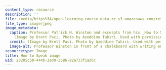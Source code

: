```yaml
---
content_type: resource
description: ''
file: /media/https%3A/open-learning-course-data-rc.s3.amazonaws.com/res-tll-005-how-to-speak-january-iap-2018/28205c50444b2ad0368682a733f1a36c_RES-TLL-005IAP18.jpg
file_type: image/jpeg
image_metadata:
  caption: Professor Patrick H. Winston and excerpts from his _How to Speak_ talk.
    (Image by Brett Paci. Photo by Azeddine Tahiri. Used with permission.)
  credit: (Image by Brett Paci. Photo by Azeddine Tahiri. Used with permission.)
  image-alt: Professor Winston in front of a chalkboard with writing on it.
resourcetype: Image
title: How to Speak image
uid: 28205c50-444b-2ad0-3686-82a733f1a36c
---
```

